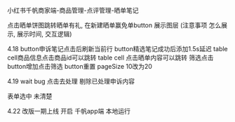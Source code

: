 小红书千帆商家端-商品管理-点评管理-晒单笔记

点击晒单饼图跳转晒单有礼,  在新建晒单赢免单button 展示图层 (注意事项 怎么展示, 展示时间, 交互逻辑)

4.18
button申诉笔记点击后刷新当前行
button精选笔记成功后添加1.5s延迟
table cell商品信息点击商品id可以跳转
table cell 点击晒单内容可以跳转
筛选点击button增加点击筛选
button重置 pageSize 10改为20

4.19
wait bug
点击去处理 剔除已处理申诉内容

表单选中 未清楚

4.22
 改版一期上线 开启 千帆app端 本地运行


